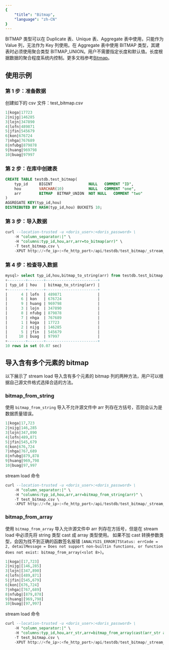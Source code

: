 ```yaml
---
{
    "title": "Bitmap",
    "language": "zh-CN"
}
---
```


<!-- 
Licensed to the Apache Software Foundation (ASF) under one
or more contributor license agreements.  See the NOTICE file
distributed with this work for additional information
regarding copyright ownership.  The ASF licenses this file
to you under the Apache License, Version 2.0 (the
"License"); you may not use this file except in compliance
with the License.  You may obtain a copy of the License at

  http://www.apache.org/licenses/LICENSE-2.0

Unless required by applicable law or agreed to in writing,
software distributed under the License is distributed on an
"AS IS" BASIS, WITHOUT WARRANTIES OR CONDITIONS OF ANY
KIND, either express or implied.  See the License for the
specific language governing permissions and limitations
under the License.
-->


BITMAP 类型可以在 Duplicate 表、Unique 表、Aggregate 表中使用，只能作为 Value 列，无法作为 Key 列使用。在 Aggregate 表中使用 BITMAP 类型，其建表时必须使用聚合类型 BITMAP_UNION。用户不需要指定长度和默认值。长度根据数据的聚合程度系统内控制。更多文档参考[Bitmap](../../../sql-manual/sql-data-types/aggregate/BITMAP.md)。


## 使用示例

### 第 1 步：准备数据

创建如下的 csv 文件：test_bitmap.csv

```sql
1|koga|17723
2|nijg|146285
3|lojn|347890
4|lofn|489871
5|jfin|545679
6|kon|676724
7|nhga|767689
8|nfubg|879878
9|huang|969798
10|buag|97997
```

### 第 2 步：在库中创建表

```sql
CREATE TABLE testdb.test_bitmap(
    typ_id     BIGINT                NULL   COMMENT "ID",
    hou        VARCHAR(10)           NULL   COMMENT "one",
    arr        BITMAP  BITMAP_UNION  NOT NULL   COMMENT "two"
)
AGGREGATE KEY(typ_id,hou)
DISTRIBUTED BY HASH(typ_id,hou) BUCKETS 10;
```

### 第 3 步：导入数据

```sql
curl --location-trusted -u <doris_user>:<doris_password> \
    -H "column_separator:|" \
    -H "columns:typ_id,hou,arr,arr=to_bitmap(arr)" \
    -T test_bitmap.csv \
    -XPUT http://<fe_ip>:<fe_http_port>/api/testdb/test_bitmap/_stream_load
```

### 第 4 步：检查导入数据

```sql
mysql> select typ_id,hou,bitmap_to_string(arr) from testdb.test_bitmap;
+--------+-------+-----------------------+
| typ_id | hou   | bitmap_to_string(arr) |
+--------+-------+-----------------------+
|      4 | lofn  | 489871                |
|      6 | kon   | 676724                |
|      9 | huang | 969798                |
|      3 | lojn  | 347890                |
|      8 | nfubg | 879878                |
|      7 | nhga  | 767689                |
|      1 | koga  | 17723                 |
|      2 | nijg  | 146285                |
|      5 | jfin  | 545679                |
|     10 | buag  | 97997                 |
+--------+-------+-----------------------+
10 rows in set (0.07 sec)
```


## 导入含有多个元素的 bitmap 

以下展示了 stream load 导入含有多个元素的 bitmap 列的两种方法，用户可以根据自己源文件格式选择合适的方法。

### bitmap_from_string

使用 `bitmap_from_string` 导入不允许源文件中 arr 列存在方括号，否则会认为是数据质量错误。

```sql
1|koga|17,723
2|nijg|146,285
3|lojn|347,890
4|lofn|489,871
5|jfin|545,679
6|kon|676,724
7|nhga|767,689
8|nfubg|879,878
9|huang|969,798
10|buag|97,997
```

stream load 命令

```sql
curl --location-trusted -u <doris_user>:<doris_password> \
    -H "column_separator:|" \
    -H "columns:typ_id,hou,arr,arr=bitmap_from_string(arr)" \
    -T test_bitmap.csv \
    -XPUT http://<fe_ip>:<fe_http_port>/api/testdb/test_bitmap/_stream_load
```

### bitmap_from_array

使用 `bitmap_from_array` 导入允许源文件中 arr 列存在方括号，但是在 stream load 中必须先将 string 类型 cast 成 array 类型使用。
如果不加 cast 转换参数类型，会因为找不到正确的函数签名报错 `[ANALYSIS_ERROR]TStatus: errCode = 2, detailMessage = Does not support non-builtin functions, or function does not exist: bitmap_from_array(<slot 8>)`。

```sql
1|koga|[17,723]
2|nijg|[146,285]
3|lojn|[347,890]
4|lofn|[489,871]
5|jfin|[545,679]
6|kon|[676,724]
7|nhga|[767,689]
8|nfubg|[879,878]
9|huang|[969,798]
10|buag|[97,997]
```

stream load 命令

```sql
curl --location-trusted -u <doris_user>:<doris_password> \
    -H "column_separator:|" \
    -H "columns:typ_id,hou,arr_str,arr=bitmap_from_array(cast(arr_str as array<int>))" \
    -T test_bitmap.csv \
    -XPUT http://<fe_ip>:<fe_http_port>/api/testdb/test_bitmap/_stream_load
```


